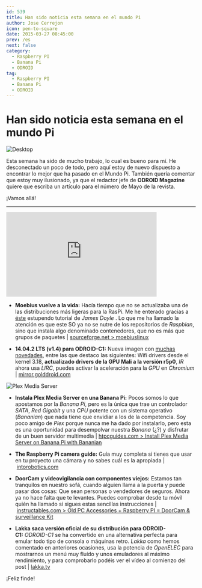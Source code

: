 ```yaml
---
id: 539
title: Han sido noticia esta semana en el mundo Pi
author: Jose Cerrejon
icon: pen-to-square
date: 2015-03-27 08:45:00
prev: /es
next: false
category:
  - Raspberry PI
  - Banana Pi
  - ODROID
tag:
  - Raspberry PI
  - Banana Pi
  - ODROID
---
```


# Han sido noticia esta semana en el mundo Pi

![Desktop](/images/2015/03/chips.jpg)

Esta semana ha sido de mucho trabajo, lo cual es bueno para mí. He desconectado un poco de todo, pero aquí estoy de nuevo dispuesto a encontrar lo mejor que ha pasado en el Mundo Pi. También quería comentar que estoy muy ilusionado, ya que el redactor jefe de **ODROID Magazine** quiere que escriba un artículo para el número de Mayo de la revista.

¡Vamos allá!

- - -
<iframe width="400" height="225" src="https://www.youtube.com/embed/xyF93pwTTPE?rel=0" frameborder="0" allowfullscreen></iframe>

* **Moebius vuelve a la vida:** Hacía tiempo que no se actualizaba una de las distribuciones más ligeras para la RasPi. Me he enterado gracias a [éste](http://ohdoylerules.com/personal-project/minimal-raspberry-pi-os) estupendo tutorial de *James Doyle* . Lo que me ha llamado la atención es que este SO ya no se nutre de los repositorios de *Raspbian*, sino que instala algo denominado contenedores, que no es más que grupos de paquetes | [sourceforge.net > moebiuslinux](http://sourceforge.net/projects/moebiuslinux/)

* **14.04.2 LTS (v1.4) para ODROID-C1:** Nueva imagen con [muchas novedades](http://odroid.com/dokuwiki/doku.php?id=en:c1_ubuntu_release_note_v1.4), entre las que destaco las siguientes: Wifi drivers desde el kernel 3.18, **actualizado drivers de la GPU Mali a la versión r5p0**, *IR* ahora usa *LIRC*, puedes activar la aceleración para la *GPU* en *Chromium* | [mirror.golddroid.com](http://mirror.golddroid.com)

![Plex Media Server](/images/2015/03/banana-pi-plex-media-server.png)

* **Instala Plex Media Server en una Banana Pi:** Pocos somos lo que apostamos por la *Banana Pi*, pero es la única que trae un controlador *SATA*, *Red Gigabit* y una *CPU* potente con un sistema operativo (*Bananian*) que nada tiene que envidiar a los de la competencia. Soy poco amigo de *Plex* porque nunca me ha dado por instalarlo, pero esta es una oportunidad para desempolvar nuestra *Banana* (¿?) y disfrutar de un buen servidor multimedia | [htpcguides.com > Install Plex Media Server on Banana Pi with Bananian](http://www.htpcguides.com/install-plex-media-server-on-banana-pi-with-bananian/)

* **The Raspberry Pi camera guide:** Guía muy completa si tienes que usar en tu proyecto una cámara y no sabes cuál es la apropiada | [intorobotics.com](http://www.intorobotics.com/raspberry-pi-camera-guide/)

* **DoorCam y videovigilancia con componentes viejos:** Estamos tan tranquilos en nuestro sofá, cuando alguien llama a la puerta y puede pasar dos cosas: Que sean personas o vendedores de seguros. Ahora ya no hace falta que te levantes. Puedes comprobar desde tu móvil quién ha llamado si sigues estas sencillas instrucciones | [instructables.com > Old PC Accessories + Raspberry PI = DoorCam & surveillance Kit](http://www.instructables.com/id/Old-PC-Accessories-Raspberry-PI-DoorCam-surveillan/?ALLSTEPS)

* **Lakka saca versión oficial de su distribución para ODROID-C1:** *ODROID-C1* se ha convertido en una alternativa perfecta para emular todo tipo de consola o máquinas retro. *Lakka* como hemos comentado en anteriores ocasiones, usa la potencia de *OpenELEC* para mostrarnos un menú muy fluído y unos emuladores al máximo rendimiento, y para comprobarlo podéis ver el vídeo al comienzo del post | [lakka.tv](http://www.lakka.tv/get/linux/odroidc1/)

¡Feliz finde!
